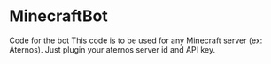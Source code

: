 # MinecraftBot
Code for the bot
This code is to be used for any Minecraft server (ex: Aternos). Just plugin your aternos server id and API key.
